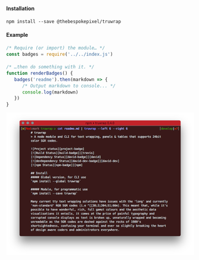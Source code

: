 #### Installation

```shell
npm install --save @thebespokepixel/truwrap
```

#### Example

```js
/* Require (or import) the module… */
const badges = require('../../index.js')

/* …then do something with it. */
function renderBadges() {
   badges('readme').then(markdown => {
      /* Output markdown to console... */
      console.log(markdown)
   })
}
```

![Example Screengrab](https://raw.githubusercontent.com/MarkGriffiths/truwrap/master/media/example.png)
